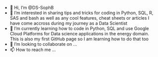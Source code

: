 - 👋 Hi, I’m @DS-SophB
- 👀 I’m interested in sharing tips and tricks for coding in Python, SQL, R, SAS and bash as well as any cool features, cheat sheets or articles I have come accross during my journey as a Data Scientist
- 🌱 I’m currently learning how to code in Python, SQL and use Google Cloud Platforms for Data science applications in the energy domain. This is also my first GitHub page so I am learning how to do that too
- 💞️ I’m looking to collaborate on ...
- 📫 How to reach me ...

<!---
DS-SophB/DS-SophB is a ✨ special ✨ repository because its `README.md` (this file) appears on your GitHub profile.
You can click the Preview link to take a look at your changes.
--->
